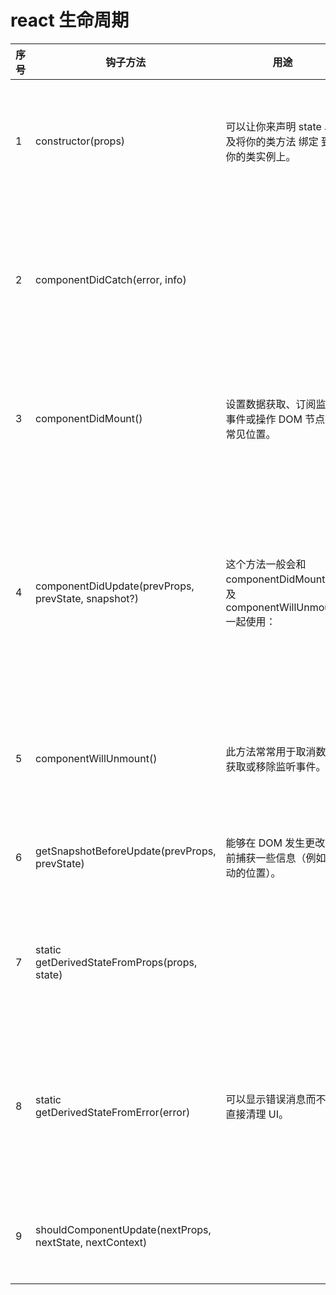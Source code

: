 # react 生命周期

| 序号 | 钩子方法                                                 | 用途                                                                    | 时机                                                                                   |
| ---- | -------------------------------------------------------- | ----------------------------------------------------------------------- | -------------------------------------------------------------------------------------- |
| 1    | constructor(props)                                       | 可以让你来声明 state 以及将你的类方法 绑定 到你的类实例上。             | 在你的类式组件 挂载（添加到屏幕上）之前运行                                            |
| 2    | componentDidCatch(error, info)                           |                                                                         | 某些子组件（包括后代组件）在渲染过程中抛出错误时调用它。                               |
| 3    | componentDidMount()                                      | 设置数据获取、订阅监听事件或操作 DOM 节点的常见位置。                   | 在组件被添加到屏幕上 （挂载） 后调用它。                                               |
| 4    | componentDidUpdate(prevProps, prevState, snapshot?)      | 这个方法一般会和 componentDidMount 以及 componentWillUnmount 一起使用： | 会在你的组件更新了 props 或 state 重新渲染后立即调用它。这个方法不会在首次渲染时调用。 |
| 5    | componentWillUnmount()                                   | 此方法常常用于取消数据获取或移除监听事件。                              | 在你的组件被移除屏幕（卸载）之前调用它。                                               |
| 6    | getSnapshotBeforeUpdate(prevProps, prevState)            | 能够在 DOM 发生更改之前捕获一些信息（例如滚动的位置）。                 | React 更新 DOM 之前时直接调用它。                                                      |
| 7    | static getDerivedStateFromProps(props, state)            |                                                                         | 在初始挂载和后续更新时调用 render 之前调用它。                                         |
| 8    | static getDerivedStateFromError(error)                   | 可以显示错误消息而不是直接清理 UI。                                     | 当子组件（包括远亲组件）在渲染过程中抛出错误时，React 就会调用它。                     |
| 9    | shouldComponentUpdate(nextProps, nextState, nextContext) |                                                                         | 调用它来确定是否可以跳过重新渲染。                                                     |

